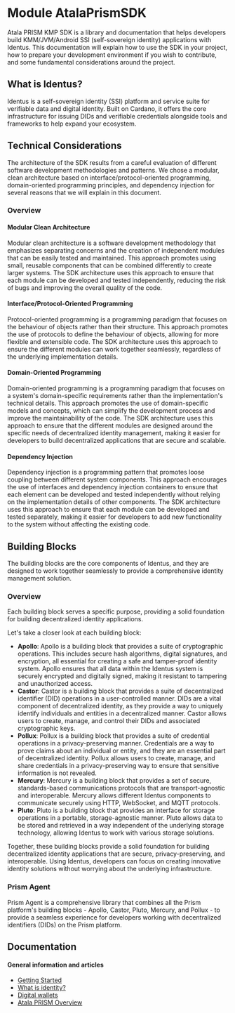 # Module AtalaPrismSDK

Atala PRISM KMP SDK is a library and documentation that helps developers build KMM/JVM/Android SSI (self-sovereign
identity) applications with Identus. This documentation will explain how to use the SDK in your project, how to
prepare your development environment if you wish to contribute, and some fundamental considerations around the project.

## What is Identus?

Identus is a self-sovereign identity (SSI) platform and service suite for verifiable data and digital identity.
Built on Cardano, it offers the core infrastructure for issuing DIDs and verifiable credentials alongside tools and
frameworks to help expand your ecosystem.

## Technical Considerations

The architecture of the SDK results from a careful evaluation of different software development methodologies and
patterns. We chose a modular, clean architecture based on interface/protocol-oriented programming, domain-oriented
programming principles, and dependency injection for several reasons that we will explain in this document.

### Overview

#### Modular Clean Architecture

Modular clean architecture is a software development methodology that emphasizes separating concerns and the creation of
independent modules that can be easily tested and maintained. This approach promotes using small, reusable components
that can be combined differently to create larger systems. The SDK architecture uses this approach to ensure that each
module can be developed and tested independently, reducing the risk of bugs and improving the overall quality of the
code.

#### Interface/Protocol-Oriented Programming

Protocol-oriented programming is a programming paradigm that focuses on the behaviour of objects rather than their
structure. This approach promotes the use of protocols to define the behaviour of objects, allowing for more flexible
and extensible code. The SDK architecture uses this approach to ensure the different modules can work together
seamlessly, regardless of the underlying implementation details.

#### Domain-Oriented Programming

Domain-oriented programming is a programming paradigm that focuses on a system's domain-specific requirements rather
than the implementation's technical details. This approach promotes the use of domain-specific models and concepts,
which can simplify the development process and improve the maintainability of the code. The SDK architecture uses this
approach to ensure that the different modules are designed around the specific needs of decentralized identity
management, making it easier for developers to build decentralized applications that are secure and scalable.

#### Dependency Injection

Dependency injection is a programming pattern that promotes loose coupling between different system components. This
approach encourages the use of interfaces and dependency injection containers to ensure that each element can be
developed and tested independently without relying on the implementation details of other components. The SDK
architecture uses this approach to ensure that each module can be developed and tested separately, making it easier for
developers to add new functionality to the system without affecting the existing code.

## Building Blocks

The building blocks are the core components of Identus, and they are designed to work together seamlessly to provide
a comprehensive identity management solution.

### Overview

Each building block serves a specific purpose, providing a solid foundation for building decentralized identity
applications.

Let's take a closer look at each building block:

- **Apollo**: Apollo is a building block that provides a suite of cryptographic operations. This includes secure hash
  algorithms, digital signatures, and encryption, all essential for creating a safe and tamper-proof identity system.
  Apollo ensures that all data within the Identus system is securely encrypted and digitally signed, making it
  resistant to tampering and unauthorized access.
- **Castor**: Castor is a building block that provides a suite of decentralized identifier (DID) operations in a
  user-controlled manner. DIDs are a vital component of decentralized identity, as they provide a way to uniquely
  identify individuals and entities in a decentralized manner. Castor allows users to create, manage, and control their
  DIDs and associated cryptographic keys.
- **Pollux**: Pollux is a building block that provides a suite of credential operations in a privacy-preserving manner.
  Credentials are a way to prove claims about an individual or entity, and they are an essential part of decentralized
  identity. Pollux allows users to create, manage, and share credentials in a privacy-preserving way to ensure that
  sensitive information is not revealed.
- **Mercury**: Mercury is a building block that provides a set of secure, standards-based communications protocols that
  are transport-agnostic and interoperable. Mercury allows different Identus components to communicate securely
  using HTTP, WebSocket, and MQTT protocols.
- **Pluto**: Pluto is a building block that provides an interface for storage operations in a portable, storage-agnostic
  manner. Pluto allows data to be stored and retrieved in a way independent of the underlying storage technology,
  allowing Identus to work with various storage solutions.

Together, these building blocks provide a solid foundation for building decentralized identity applications that are
secure, privacy-preserving, and interoperable. Using Identus, developers can focus on creating innovative identity
solutions without worrying about the underlying infrastructure.

### Prism Agent

Prism Agent is a comprehensive library that combines all the Prism platform's building blocks - Apollo, Castor, Pluto,
Mercury, and Pollux - to provide a seamless experience for developers working with decentralized identifiers (DIDs) on
the Prism platform.

## Documentation

#### General information and articles

- [Getting Started](https://docs.atalaprism.io/docs/getting-started)
- [What is identity?](https://docs.atalaprism.io/docs/concepts/what-is-identity)
- [Digital wallets](https://docs.atalaprism.io/docs/concepts/digital-wallets)
- [Atala PRISM Overview](https://docs.atalaprism.io/docs/atala-prism/overview)
